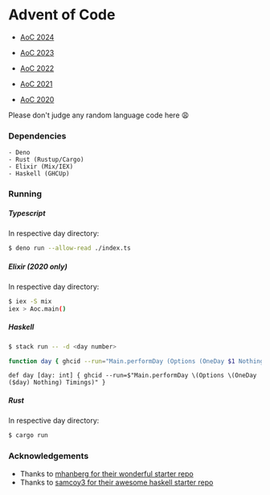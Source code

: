 # Advent of Code 

- [AoC 2024](https://adventofcode.com/2024/about)

- [AoC 2023](https://adventofcode.com/2023/about)

- [AoC 2022](https://adventofcode.com/2022/about)

- [AoC 2021](https://adventofcode.com/2021/about)

- [AoC 2020](https://adventofcode.com/2020/about)

Please don't judge any random language code here :weary:

### Dependencies
    - Deno
    - Rust (Rustup/Cargo)
    - Elixir (Mix/IEX)
    - Haskell (GHCUp)
    
### Running

##### Typescript
In respective day directory:
```bash
$ deno run --allow-read ./index.ts
```

##### Elixir (2020 only)
In respective day directory:
```bash
$ iex -S mix 
iex > Aoc.main()
```

##### Haskell
```bash
$ stack run -- -d <day number>
```

```bash
function day { ghcid --run="Main.performDay (Options (OneDay $1 Nothing) Timings)" }
```

```nushell
def day [day: int] { ghcid --run=$"Main.performDay \(Options \(OneDay ($day) Nothing) Timings)" }
```

##### Rust
In respective day directory:
```bash
$ cargo run
```

### Acknowledgements

- Thanks to [mhanberg for their wonderful starter repo](https://github.com/mhanberg/advent-of-code-elixir-starter)
- Thanks to [samcoy3 for their awesome haskell starter repo](https://github.com/samcoy3/advent-of-code-template)
